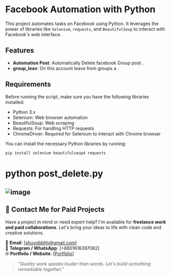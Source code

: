# Facebook Automation with Python

This project automates tasks on Facebook using Python. It leverages the power of libraries like `Selenium`, `requests`, and `BeautifulSoup` to interact with Facebook's web interface. 

## Features

- **Automation Post**: Automatically Delete facebook Group post .
- **group_leav**: On this account leave from groups a .


## Requirements

Before running the script, make sure you have the following libraries installed:

- Python 3.x
- Selenium: Web browser automation
- BeautifulSoup: Web scraping
- Requests: For handling HTTP requests
- ChromeDriver: Required for Selenium to interact with Chrome browser

You can install the necessary Python libraries by running:

```bash
pip install selenium beautifulsoup4 requests
```

# python post_delete.py
![image](https://github.com/user-attachments/assets/d345514b-4de6-4bb9-ad84-e96386bd173f)
---

## 💼 Contact Me for Paid Projects

Have a project in mind or need expert help? I'm available for **freelance work and paid collaborations**. Let's bring your ideas to life with clean code and creative solutions.

📩 **Email**: [shuvobbhh@gmail.com]  
💬 **Telegram / WhatsApp**: [+8801616397082]  
🌐 **Portfolio / Website**: [[Portfolio](https://mahdi-hasan-shuvo.github.io/Mahdi-hasan-shuvo/)]

> *"Quality work speaks louder than words. Let's build something remarkable together."*
